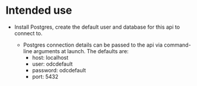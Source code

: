# Intended use

- Install Postgres, create the default user and database for this api to
connect to.

    - Postgres connection details can be passed to the api via command-line
    arguments at launch. The defaults are:
        - host: localhost
        - user: odcdefault
        - password: odcdefault
        - port: 5432
